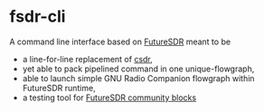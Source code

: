 # fsdr-cli

A command line interface based on [FutureSDR](http://www.futuresdr.org) meant to be
* a line-for-line replacement of [csdr](https://github.com/ha7ilm/csdr),
* yet able to pack pipelined command in one unique-flowgraph,
* able to launch simple GNU Radio Companion flowgraph within FutureSDR runtime,
* a testing tool for [FutureSDR community blocks](https://github.com/FutureSDR/fsdr-blocks)


